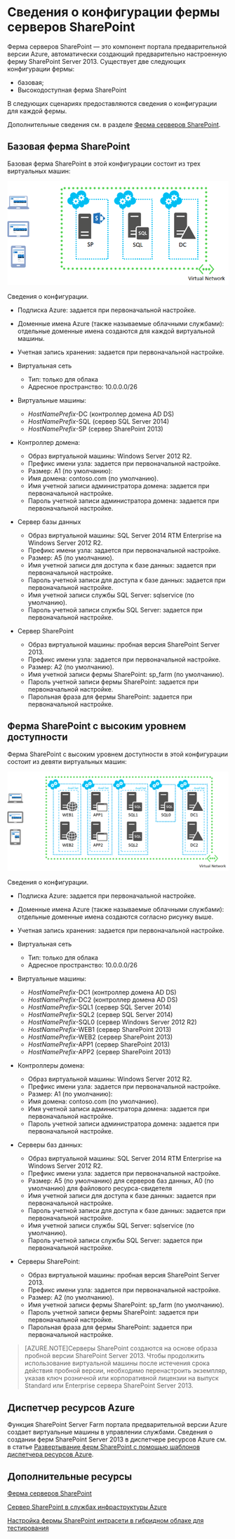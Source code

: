 <properties
	pageTitle="Сведения о конфигурации фермы серверов SharePoint"
	description="В этой статье описывается стандартная конфигурация ферм SharePoint, где используется функция ферм SharePoint портала предварительной версии Azure."
	services="virtual-machines"
	documentationCenter=""
	authors="JoeDavies-MSFT"
	manager="timlt"
	editor=""/>

<tags
	ms.service="virtual-machines"
	ms.workload="infrastructure-services"
	ms.tgt_pltfrm="vm-windows-sharepoint"
	ms.devlang="na"
	ms.topic="article"
	ms.date="07/07/2015"
	ms.author="josephd"/>


# Сведения о конфигурации фермы серверов SharePoint

Ферма серверов SharePoint — это компонент портала предварительной версии Azure, автоматически создающий предварительно настроенную ферму SharePoint Server 2013. Существует две следующих конфигурации фермы:

- базовая;
- Высокодоступная ферма SharePoint

В следующих сценариях предоставляются сведения о конфигурации для каждой фермы.

Дополнительные сведения см. в разделе [Ферма серверов SharePoint](virtual-machines-sharepoint-farm-azure-preview.md).

## Базовая ферма SharePoint

Базовая ферма SharePoint в этой конфигурации состоит из трех виртуальных машин:

![sharepointfarm](./media/virtual-machines-sharepoint-farm-config-azure-preview/SPFarm_Basic.png)

Сведения о конфигурации.

-	Подписка Azure: задается при первоначальной настройке.
-	Доменные имена Azure (также называемые облачными службами): отдельные доменные имена создаются для каждой виртуальной машины.
-	Учетная запись хранения: задается при первоначальной настройке.
-	Виртуальная сеть
	-   Тип: только для облака
    -	Адресное пространство: 10.0.0.0/26

- Виртуальные машины:
	-	*HostNamePrefix*-DC (контроллер домена AD DS)
	-	*HostNamePrefix*-SQL (сервер SQL Server 2014)
	-	*HostNamePrefix*-SP (сервер SharePoint 2013)

- Контроллер домена:
	-	Образ виртуальной машины: Windows Server 2012 R2.
	-	Префикс имени узла: задается при первоначальной настройке.
	-	Размер: A1 (по умолчанию):
	-	Имя домена: contoso.com (по умолчанию).
	-	Имя учетной записи администратора домена: задается при первоначальной настройке.
	-	Пароль учетной записи администратора домена: задается при первоначальной настройке.

- Сервер базы данных
	-	Образ виртуальной машины: SQL Server 2014 RTM Enterprise на Windows Server 2012 R2.
	-	Префикс имени узла: задается при первоначальной настройке.
	-	Размер: A5 (по умолчанию).
	-	Имя учетной записи для доступа к базе данных: задается при первоначальной настройке.
	-	Пароль учетной записи для доступа к базе данных: задается при первоначальной настройке.
	-	Имя учетной записи службы SQL Server: sqlservice (по умолчанию).
	-	Пароль учетной записи службы SQL Server: задается при первоначальной настройке.

- Сервер SharePoint
	-	Образ виртуальной машины: пробная версия SharePoint Server 2013.
	-	Префикс имени узла: задается при первоначальной настройке.
	-	Размер: A2 (по умолчанию).
	-	Имя учетной записи фермы SharePoint: sp\_farm (по умолчанию).
	-	Пароль учетной записи фермы SharePoint: задается при первоначальной настройке.
	-	Парольная фраза для фермы SharePoint: задается при первоначальной настройке.


## Ферма SharePoint с высоким уровнем доступности

Ферма SharePoint с высоким уровнем доступности в этой конфигурации состоит из девяти виртуальных машин:

![sharepointfarm](./media/virtual-machines-sharepoint-farm-config-azure-preview/SPFarm_HighAvail.png)

Сведения о конфигурации.

-	Подписка Azure: задается при первоначальной настройке.
-	Доменные имена Azure (также называемые облачными службами): отдельные доменные имена создаются согласно рисунку выше.
-	Учетная запись хранения: задается при первоначальной настройке.
-	Виртуальная сеть
	-	Тип: только для облака
	-	Адресное пространство: 10.0.0.0/26

-	Виртуальные машины:
	-	*HostNamePrefix*-DC1 (контроллер домена AD DS)
	-	*HostNamePrefix*-DC2 (контроллер домена AD DS)
	-	*HostNamePrefix*-SQL1 (сервер SQL Server 2014)
	-	*HostNamePrefix*-SQL2 (сервер SQL Server 2014)
	-	*HostNamePrefix*-SQL0 (сервер Windows Server 2012 R2)
	-	*HostNamePrefix*-WEB1 (сервер SharePoint 2013)
	-	*HostNamePrefix*-WEB2 (сервер SharePoint 2013)
	-	*HostNamePrefix*-APP1 (сервер SharePoint 2013)
	-	*HostNamePrefix*-APP2 (сервер SharePoint 2013)

-	Контроллеры домена:
	-	Образ виртуальной машины: Windows Server 2012 R2.
	-	Префикс имени узла: задается при первоначальной настройке.
	-	Размер: A1 (по умолчанию):
	-	Имя домена: contoso.com (по умолчанию).
	-	Имя учетной записи администратора домена: задается при первоначальной настройке.
	-	Пароль учетной записи администратора домена: задается при первоначальной настройке.

-	Серверы баз данных:
	-	Образ виртуальной машины: SQL Server 2014 RTM Enterprise на Windows Server 2012 R2.
	-	Префикс имени узла: задается при первоначальной настройке.
	-	Размер: A5 (по умолчанию) для серверов баз данных, A0 (по умолчанию) для файлового ресурса-свидетеля
	-	Имя учетной записи для доступа к базе данных: задается при первоначальной настройке.
	-	Пароль учетной записи для доступа к базе данных: задается при первоначальной настройке.
	-	Имя учетной записи службы SQL Server: sqlservice (по умолчанию).
	-	Пароль учетной записи службы SQL Server: задается при первоначальной настройке.

-	Серверы SharePoint:
	-	Образ виртуальной машины: пробная версия SharePoint Server 2013.
	-	Префикс имени узла: задается при первоначальной настройке.
	-	Размер: A2 (по умолчанию).
	-	Имя учетной записи фермы SharePoint: sp\_farm (по умолчанию).
	-	Пароль учетной записи фермы SharePoint: задается при первоначальной настройке.
	-	Парольная фраза для фермы SharePoint: задается при первоначальной настройке.

> [AZURE.NOTE]Серверы SharePoint создаются на основе образа пробной версии SharePoint Server 2013. Чтобы продолжить использование виртуальной машины после истечения срока действия пробной версии, необходимо перенастроить экземпляр, указав ключ розничной или корпоративной лицензии на выпуск Standard или Enterprise сервера SharePoint Server 2013.

## Диспетчер ресурсов Azure

Функция SharePoint Server Farm портала предварительной версии Azure создает виртуальные машины в управлении службами. Сведения о создании ферм SharePoint Server 2013 в диспетчере ресурсов Azure см. в статье [Развертывание ферм SharePoint с помощью шаблонов диспетчера ресурсов Azure](virtual-machines-workload-template-sharepoint.md).

## Дополнительные ресурсы

[Ферма серверов SharePoint](virtual-machines-sharepoint-farm-azure-preview.md)

[Сервер SharePoint в службах инфраструктуры Azure](http://msdn.microsoft.com/library/azure/dn275955.aspx)

[Настройка фермы SharePoint интрасети в гибридном облаке для тестирования](../virtual-network/virtual-networks-setup-sharepoint-hybrid-cloud-testing.md)

<!---HONumber=August15_HO6-->